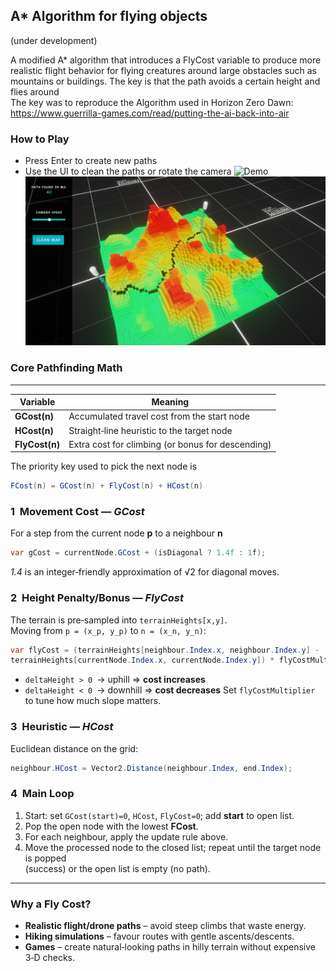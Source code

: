 ## A* Algorithm for flying objects 
(under development) 

A modified A* algorithm that introduces a FlyCost variable to produce more realistic flight behavior for flying creatures around large obstacles such as mountains or buildings. The key is that the path avoids a certain height and flies around  
The key was to reproduce the Algorithm used in Horizon Zero Dawn: https://www.guerrilla-games.com/read/putting-the-ai-back-into-air


### How to Play
- Press Enter to create new paths
- Use the UI to clean the paths or rotate the camera
![Demo](https://github.com/maybebool/AStarHeightmapGrid/blob/main/Recordings/Gif/output.gif)
![Example](https://github.com/maybebool/AStarHeightmapGrid/blob/main/Recordings/Image%20Sequence_003_0005.jpg)


### Core Pathfinding Math
-----------------------------------------------------------------------------

| Variable      | Meaning                                                |
|-------------|--------------------------------------------------------|
| **GCost(n)**| Accumulated travel cost from the start node            |
| **HCost(n)**| Straight‑line heuristic to the target node             |
| **FlyCost(n)**| Extra cost for climbing (or bonus for descending)    |

The priority key used to pick the next node is

```csharp
FCost(n) = GCost(n) + FlyCost(n) + HCost(n)
```

### 1  Movement Cost — *GCost*

For a step from the current node **p** to a neighbour **n**
```csharp
var gCost = currentNode.GCost + (isDiagonal ? 1.4f : 1f);
```

*1.4* is an integer‑friendly approximation of √2 for diagonal moves.


### 2  Height Penalty/Bonus — *FlyCost*

The terrain is pre‑sampled into `terrainHeights[x,y]`.  
Moving from `p = (x_p, y_p)` to `n = (x_n, y_n)`:

```csharp
var flyCost = (terrainHeights[neighbour.Index.x, neighbour.Index.y] -
terrainHeights[currentNode.Index.x, currentNode.Index.y]) * flyCostMultiplier;
```

* `deltaHeight > 0` → uphill ⇒ **cost increases**  
* `deltaHeight < 0` → downhill ⇒ **cost decreases**
Set `flyCostMultiplier` to tune how much slope matters.


### 3  Heuristic — *HCost*

Euclidean distance on the grid:

```csharp
neighbour.HCost = Vector2.Distance(neighbour.Index, end.Index);
```

### 4  Main Loop

1. Start: set `GCost(start)=0`, `HCost`, `FlyCost=0`; add **start** to open list.  
2. Pop the open node with the lowest **FCost**.  
3. For each neighbour, apply the update rule above.  
4. Move the processed node to the closed list; repeat until the target node is popped  
   (success) or the open list is empty (no path).

---

### Why a Fly Cost?

- **Realistic flight/drone paths** – avoid steep climbs that waste energy.  
- **Hiking simulations** – favour routes with gentle ascents/descents.  
- **Games** – create natural‑looking paths in hilly terrain without expensive
  3‑D checks.
